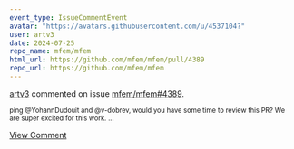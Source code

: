 ```yaml
---
event_type: IssueCommentEvent
avatar: "https://avatars.githubusercontent.com/u/4537104?"
user: artv3
date: 2024-07-25
repo_name: mfem/mfem
html_url: https://github.com/mfem/mfem/pull/4389
repo_url: https://github.com/mfem/mfem
---
```


<a href='https://github.com/artv3' target='_blank'>artv3</a> commented on issue <a href='https://github.com/mfem/mfem/pull/4389' target='_blank'>mfem/mfem#4389</a>.

<small>ping @YohannDudouit  and @v-dobrev, would you have some time to review this PR? We are super excited for this work. ...</small>

<a href='https://github.com/mfem/mfem/pull/4389' target='_blank'>View Comment</a>